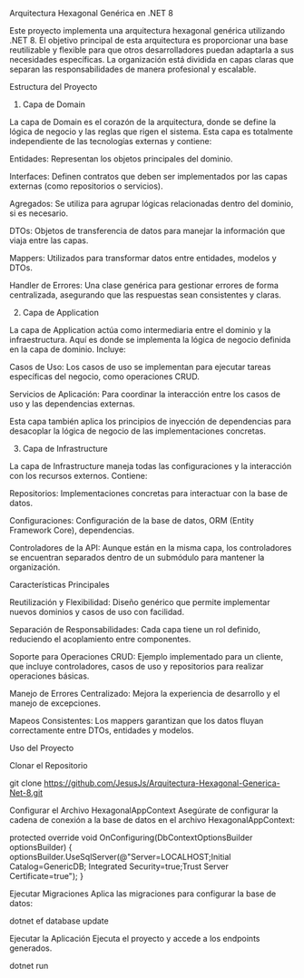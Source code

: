Arquitectura Hexagonal Genérica en .NET 8

Este proyecto implementa una arquitectura hexagonal genérica utilizando .NET 8. El objetivo principal de esta arquitectura es proporcionar una base reutilizable y flexible para que otros desarrolladores puedan adaptarla a sus necesidades específicas. La organización está dividida en capas claras que separan las responsabilidades de manera profesional y escalable.

Estructura del Proyecto

1. Capa de Domain

La capa de Domain es el corazón de la arquitectura, donde se define la lógica de negocio y las reglas que rigen el sistema. Esta capa es totalmente independiente de las tecnologías externas y contiene:

Entidades: Representan los objetos principales del dominio.

Interfaces: Definen contratos que deben ser implementados por las capas externas (como repositorios o servicios).

Agregados: Se utiliza para agrupar lógicas relacionadas dentro del dominio, si es necesario.

DTOs: Objetos de transferencia de datos para manejar la información que viaja entre las capas.

Mappers: Utilizados para transformar datos entre entidades, modelos y DTOs.

Handler de Errores: Una clase genérica para gestionar errores de forma centralizada, asegurando que las respuestas sean consistentes y claras.

2. Capa de Application

La capa de Application actúa como intermediaria entre el dominio y la infraestructura. Aquí es donde se implementa la lógica de negocio definida en la capa de dominio. Incluye:

Casos de Uso: Los casos de uso se implementan para ejecutar tareas específicas del negocio, como operaciones CRUD.

Servicios de Aplicación: Para coordinar la interacción entre los casos de uso y las dependencias externas.

Esta capa también aplica los principios de inyección de dependencias para desacoplar la lógica de negocio de las implementaciones concretas.

3. Capa de Infrastructure

La capa de Infrastructure maneja todas las configuraciones y la interacción con los recursos externos. Contiene:

Repositorios: Implementaciones concretas para interactuar con la base de datos.

Configuraciones: Configuración de la base de datos, ORM (Entity Framework Core), dependencias.

Controladores de la API: Aunque están en la misma capa, los controladores se encuentran separados dentro de un submódulo para mantener la organización.


Características Principales

Reutilización y Flexibilidad: Diseño genérico que permite implementar nuevos dominios y casos de uso con facilidad.

Separación de Responsabilidades: Cada capa tiene un rol definido, reduciendo el acoplamiento entre componentes.

Soporte para Operaciones CRUD: Ejemplo implementado para un cliente, que incluye controladores, casos de uso y repositorios para realizar operaciones básicas.

Manejo de Errores Centralizado: Mejora la experiencia de desarrollo y el manejo de excepciones.

Mapeos Consistentes: Los mappers garantizan que los datos fluyan correctamente entre DTOs, entidades y modelos.

Uso del Proyecto

Clonar el Repositorio

git clone https://github.com/JesusJs/Arquitectura-Hexagonal-Generica-Net-8.git

Configurar el Archivo HexagonalAppContext
Asegúrate de configurar la cadena de conexión a la base de datos en el archivo HexagonalAppContext:

 protected override void OnConfiguring(DbContextOptionsBuilder optionsBuilder)
 {
     optionsBuilder.UseSqlServer(@"Server=LOCALHOST;Initial Catalog=GenericDB; Integrated Security=true;Trust Server Certificate=true");
 }

Ejecutar Migraciones
Aplica las migraciones para configurar la base de datos:

dotnet ef database update

Ejecutar la Aplicación
Ejecuta el proyecto y accede a los endpoints generados.

dotnet run

